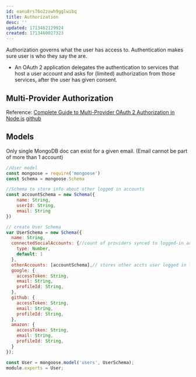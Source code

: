 ```yaml
---
id: eanu8rs76o2zowh9gglwibq
title: Authorization
desc: ''
updated: 1713462129924
created: 1713460027323
---
```

Authorization governs what the user has access to. Authentication makes sure user is who they say the are.

- An OAuth 2 application delegates the authentication to services that host a user account and asks for (limited) authorization from those services, after the user has given consent.  

## Multi-Provider Authorization
Reference: [Complete Guide to Multi-Provider OAuth 2 Authorization in Node.js](https://rrawat.com/blog/multi-provider-oauth2-nodejs) [github](https://github.com/Rishabh570/nodejs-social-auth-starter/tree/base)

## Models
Only single MongoDB doc can exist for a given email. (Email cannot be part of more than 1 account)
```javascript
//User model
const mongoose = require('mongoose')
const Schema = mongoose.Schema

//Schema to store info about other logged in accounts
const accountSchema = new Schema({
    name: String,
    userId: String,
    email: String
})

// create User Schema
var UserSchema = new Schema({
  name: String,
  connectedSocialAccounts: {//count of providers synced to logged-in acct
    type: Number,
    default: 1
  },
  otherAccounts: [accountSchema],// stores other accts user logged in from
  google: {
    accessToken: String,
    email: String,
    profileId: String,
  },
  github: {
    accessToken: String,
    email: String,
    profileId: String,
  },
  amazon: {
    accessToken: String,
    email: String,
    profileId: String,
  }
});

const User = mongoose.model('users', UserSchema);
module.exports = User;
```